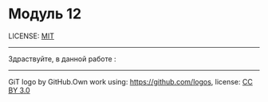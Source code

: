 # Модуль 12 

LICENSE: [MIT](./license.md)

---
Здраствуйте, в данной работе : 


---

GiT logo by GitHub.Own work using: https://github.com/logos, 
license: [CC BY 3.0](https://creativecommons.org/licenses/by/3.0/deed.ru)